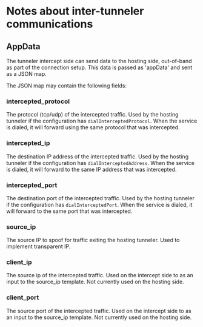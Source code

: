 # Notes about inter-tunneler communications

## AppData

The tunneler intercept side can send data to the hosting side, out-of-band as part of the connection
setup. This data is passed as 'appData' and sent as a JSON map.

The JSON map may contain the following fields:

### intercepted_protocol

The protocol (tcp/udp) of the intercepted traffic. Used by the hosting tunneler if the configuration
has `dialInterceptedProtocol`. When the service is dialed, it will forward using the same protocol
that was intercepted.

### intercepted_ip

The destination IP address of the intercepted traffic. Used by the hosting tunneler if the
configuration has `dialInterceptedAddress`. When the service is dialed, it will forward to the same
IP address that was intercepted.

### intercepted_port

The destination port of the intercepted traffic. Used by the hosting tunneler if the configuration
has `dialInterceptedPort`. When the service is dialed, it will forward to the same port that was
intercepted.

### source_ip

The source IP to spoof for traffic exiting the hosting tunneler. Used to implement transparent IP.

### client_ip

The source ip of the intercepted traffic. Used on the intercept side to as an input to the source_ip
template. Not currently used on the hosting side.

### client_port

The source port of the intercepted traffic. Used on the intercept side to as an input to the
source_ip template. Not currently used on the hosting side.
 

